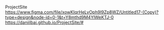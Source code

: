 ProjectSite
https://www.figma.com/file/xowKIqrHeLyOph9l9Zp8WZ/Untitled17-(Copy)?type=design&node-id=0-1&t=Y8mthd9M4YlWeKTJ-0
https://daniilbai.github.io/ProjectSite/#
